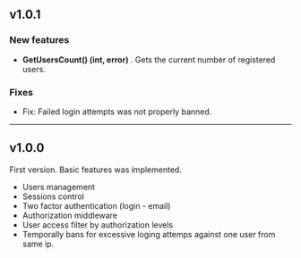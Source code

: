 ## v1.0.1
### New features
* **GetUsersCount() (int, error)** . Gets the current number of registered users.
### Fixes
* Fix: Failed login attempts was not properly banned.  
  
---
## v1.0.0
First version. Basic features was implemented.
* Users management
* Sessions control
* Two factor authentication (login - email)
* Authorization middleware
* User access filter by authorization levels
* Temporally bans for excessive loging attemps against one user from same ip.